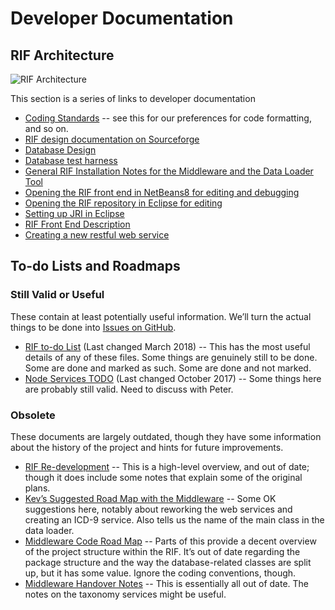 # Developer Documentation

## RIF Architecture

![RIF Architecture](/development/RIF_architecture.png)

This section is a series of links to developer documentation

* [Coding Standards](/development/coding-standards) -- see this for our preferences for code formatting, and so on.
* [RIF design documentation on Sourceforge](http://rapidinquiryfacility.sourceforge.net/index.html)
* [Database Design](/development/Database-design)
* [Database test harness](/rifDatabase/TestHarness/db_test_harness)
* [General RIF Installation Notes for the Middleware and the Data Loader Tool](/rifDatabase/General-RIF-Installation-Notes-for-the-Middleware-and-the-Data-Loader-Tool)
* [Opening the RIF front end in NetBeans8 for editing and debugging](/development/Opening-the-RIF-front-end-in-NetBeans8-for-editing---debugging)
* [Opening the RIF repository in Eclipse for editing](/development/Opening-the-RIF-repository-in-Eclipse-for-editing)
* [Setting up JRI in Eclipse](/development/Setting-up-JRI-in-Eclipse)
* [RIF Front End Description](/development/RIF-front-end-description)
* [Creating a new restful web service](/development/Creating-a-new-restful-web-service)

## To-do Lists and Roadmaps

### Still Valid or Useful

These contain at least potentially useful information.  We’ll turn the actual things to be done into [Issues on GitHub](https://github.com/smallAreaHealthStatisticsUnit/rapidInquiryFacility/issues).

* [RIF to-do List](/development/TODO) (Last changed March 2018) -- This has the most useful details of any of these files. Some things are genuinely still to be done. Some are done and marked as such. Some are done and not marked.
* [Node Services TODO](/rifNodeServices/TODO) (Last changed October 2017) -- Some things here are probably still valid. Need to discuss with Peter.

### Obsolete

These documents are largely outdated, though they have some information about the history of the project and hints for future improvements.

* [RIF Re-development](/development/The-RIF-re-development) -- This is a high-level overview, and out of date; though it does include some notes that explain some of the original plans.
* [Kev’s Suggested Road Map with the Middleware](/development/Kevs-Suggested-Road-Map-with-the-Middleware) -- Some OK suggestions here, notably about reworking the web services and creating an ICD-9 service. Also tells us the name of the main class in the data loader.
* [Middleware Code Road Map](/development/Kev-Code-Road-Map) -- Parts of this provide a decent overview of the project structure within the RIF. It’s out of date regarding the package structure and the way the database-related classes are split up, but it has some value. Ignore the coding conventions, though.
* [Middleware Handover Notes](/development/Kev-Handover-Notes) -- This is essentially all out of date. The notes on the taxonomy services might be useful.
